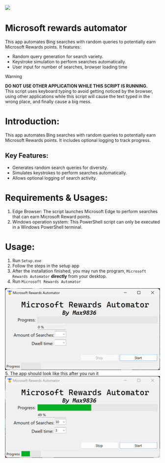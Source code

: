 <IMG style="margin-left: auto;margin-right: auto;" SRC="/No need to download - source file/Latest update gif.gif">

# Microsoft rewards automator
This app automates Bing searches with random queries to potentially earn Microsoft Rewards points. It features:

* Random query generation for search variety.
* Keystroke simulation to perform searches automatically.
* User input for number of searches, browser loading time

> [!WARNING]
> **DO NOT USE OTHER APPLICATION WHILE THIS SCRIPT IS RUNNING.** <br>
> This script uses keyboard typing to avoid getting noticed by the browser, using other applications while this script will cause the text typed in the wrong place, and finally cause a big mess.

# Introduction:
This app automates Bing searches with random queries to potentially earn Microsoft Rewards points. It includes optional logging to track progress.

## Key Features:
* Generates random search queries for diversity.
* Simulates keystrokes to perform searches automatically.
* Allows optional logging of search activity.

# Requirements & Usages:

1. Edge Browser: The script launches Microsoft Edge to perform searches that can earn Microsoft Reward points.
2. Windows operation system: This PowerShell script can only be executed in a Windows PowerShell terminal.

# Usage:
1. Run `Setup.exe`
2. Follow the steps in the setup app
3. After the installation finished, you may run the program, `Microsoft Rewards Automator` <b>directly</b> from your desktop.
4. Run `Microsoft Rewards Automator`
<img src="/No need to download - source file/App image 1.png">
5. The app should look like this after you run it
<img src="/No need to download - source file/App image 2.png">